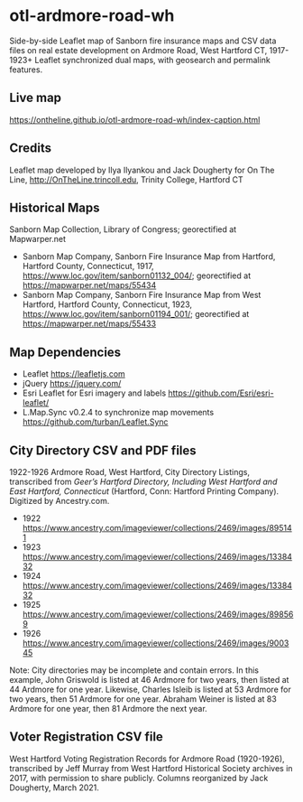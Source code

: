 # otl-ardmore-road-wh
Side-by-side Leaflet map of Sanborn fire insurance maps and CSV data files on real estate development on Ardmore Road, West Hartford CT, 1917-1923+
Leaflet synchronized dual maps, with geosearch and permalink features.

## Live map
https://ontheline.github.io/otl-ardmore-road-wh/index-caption.html

## Credits
Leaflet map developed by Ilya Ilyankou and Jack Dougherty for On The Line, http://OnTheLine.trincoll.edu, Trinity College, Hartford CT

## Historical Maps
Sanborn Map Collection, Library of Congress; georectified at Mapwarper.net

- Sanborn Map Company, Sanborn Fire Insurance Map from Hartford, Hartford County, Connecticut, 1917, https://www.loc.gov/item/sanborn01132_004/; georectified at https://mapwarper.net/maps/55434
- Sanborn Map Company, Sanborn Fire Insurance Map from West Hartford, Hartford County, Connecticut, 1923, https://www.loc.gov/item/sanborn01194_001/; georectified at https://mapwarper.net/maps/55433

## Map Dependencies
- Leaflet https://leafletjs.com
- jQuery https://jquery.com/
- Esri Leaflet for Esri imagery and labels https://github.com/Esri/esri-leaflet/
- L.Map.Sync v0.2.4 to synchronize map movements https://github.com/turban/Leaflet.Sync

## City Directory CSV and PDF files

1922-1926 Ardmore Road, West Hartford, City Directory Listings, transcribed from *Geer’s Hartford Directory, Including West Hartford and East Hartford, Connecticut* (Hartford, Conn: Hartford Printing Company). Digitized by Ancestry.com.

- 1922 https://www.ancestry.com/imageviewer/collections/2469/images/895141
- 1923 https://www.ancestry.com/imageviewer/collections/2469/images/1338432
- 1924 https://www.ancestry.com/imageviewer/collections/2469/images/1338432
- 1925 https://www.ancestry.com/imageviewer/collections/2469/images/898569
- 1926 https://www.ancestry.com/imageviewer/collections/2469/images/900345

Note: City directories may be incomplete and contain errors. In this example, John Griswold is listed at 46 Ardmore for two years, then listed at 44 Ardmore for one year. Likewise, Charles Isleib is listed at 53 Ardmore for two years, then 51 Ardmore for one year. Abraham Weiner is listed at 83 Ardmore for one year, then 81 Ardmore the next year.

## Voter Registration CSV file

West Hartford Voting Registration Records for Ardmore Road (1920-1926), transcribed by Jeff Murray from West Hartford Historical Society archives in 2017, with permission to share publicly. Columns reorganized by Jack Dougherty, March 2021.
